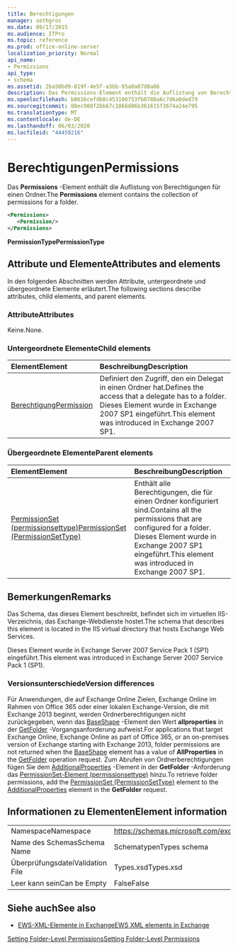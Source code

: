 ```yaml
---
title: Berechtigungen
manager: sethgros
ms.date: 09/17/2015
ms.audience: ITPro
ms.topic: reference
ms.prod: office-online-server
localization_priority: Normal
api_name:
- Permissions
api_type:
- schema
ms.assetid: 2ba50bd9-819f-4e5f-a3bb-85a0a87d8a86
description: Das Permissions-Element enthält die Auflistung von Berechtigungen für einen Ordner.
ms.openlocfilehash: b8616cefdb8c453106753fb0788a6c7d6a0ded79
ms.sourcegitcommit: 88ec988f2bb67c1866d06b361615f3674a24e795
ms.translationtype: MT
ms.contentlocale: de-DE
ms.lasthandoff: 06/03/2020
ms.locfileid: "44459216"
---
```

# <a name="permissions"></a><span data-ttu-id="27e3f-103">Berechtigungen</span><span class="sxs-lookup"><span data-stu-id="27e3f-103">Permissions</span></span>

<span data-ttu-id="27e3f-104">Das **Permissions** -Element enthält die Auflistung von Berechtigungen für einen Ordner.</span><span class="sxs-lookup"><span data-stu-id="27e3f-104">The **Permissions** element contains the collection of permissions for a folder.</span></span> 
  
```XML
<Permissions>
   <Permission/>
</Permissions>
```

 <span data-ttu-id="27e3f-105">**PermissionType**</span><span class="sxs-lookup"><span data-stu-id="27e3f-105">**PermissionType**</span></span>
## <a name="attributes-and-elements"></a><span data-ttu-id="27e3f-106">Attribute und Elemente</span><span class="sxs-lookup"><span data-stu-id="27e3f-106">Attributes and elements</span></span>

<span data-ttu-id="27e3f-107">In den folgenden Abschnitten werden Attribute, untergeordnete und übergeordnete Elemente erläutert.</span><span class="sxs-lookup"><span data-stu-id="27e3f-107">The following sections describe attributes, child elements, and parent elements.</span></span>
  
### <a name="attributes"></a><span data-ttu-id="27e3f-108">Attribute</span><span class="sxs-lookup"><span data-stu-id="27e3f-108">Attributes</span></span>

<span data-ttu-id="27e3f-109">Keine.</span><span class="sxs-lookup"><span data-stu-id="27e3f-109">None.</span></span>
  
### <a name="child-elements"></a><span data-ttu-id="27e3f-110">Untergeordnete Elemente</span><span class="sxs-lookup"><span data-stu-id="27e3f-110">Child elements</span></span>

|<span data-ttu-id="27e3f-111">**Element**</span><span class="sxs-lookup"><span data-stu-id="27e3f-111">**Element**</span></span>|<span data-ttu-id="27e3f-112">**Beschreibung**</span><span class="sxs-lookup"><span data-stu-id="27e3f-112">**Description**</span></span>|
|:-----|:-----|
|[<span data-ttu-id="27e3f-113">Berechtigung</span><span class="sxs-lookup"><span data-stu-id="27e3f-113">Permission</span></span>](permission.md) <br/> |<span data-ttu-id="27e3f-114">Definiert den Zugriff, den ein Delegat in einen Ordner hat.</span><span class="sxs-lookup"><span data-stu-id="27e3f-114">Defines the access that a delegate has to a folder.</span></span> <span data-ttu-id="27e3f-115">Dieses Element wurde in Exchange 2007 SP1 eingeführt.</span><span class="sxs-lookup"><span data-stu-id="27e3f-115">This element was introduced in Exchange 2007 SP1.</span></span>  <br/> |
   
### <a name="parent-elements"></a><span data-ttu-id="27e3f-116">Übergeordnete Elemente</span><span class="sxs-lookup"><span data-stu-id="27e3f-116">Parent elements</span></span>

|<span data-ttu-id="27e3f-117">**Element**</span><span class="sxs-lookup"><span data-stu-id="27e3f-117">**Element**</span></span>|<span data-ttu-id="27e3f-118">**Beschreibung**</span><span class="sxs-lookup"><span data-stu-id="27e3f-118">**Description**</span></span>|
|:-----|:-----|
|[<span data-ttu-id="27e3f-119">PermissionSet (permissionsettype)</span><span class="sxs-lookup"><span data-stu-id="27e3f-119">PermissionSet (PermissionSetType)</span></span>](permissionset-permissionsettype.md) <br/> |<span data-ttu-id="27e3f-120">Enthält alle Berechtigungen, die für einen Ordner konfiguriert sind.</span><span class="sxs-lookup"><span data-stu-id="27e3f-120">Contains all the permissions that are configured for a folder.</span></span> <span data-ttu-id="27e3f-121">Dieses Element wurde in Exchange 2007 SP1 eingeführt.</span><span class="sxs-lookup"><span data-stu-id="27e3f-121">This element was introduced in Exchange 2007 SP1.</span></span>  <br/> |
   
## <a name="remarks"></a><span data-ttu-id="27e3f-122">Bemerkungen</span><span class="sxs-lookup"><span data-stu-id="27e3f-122">Remarks</span></span>

<span data-ttu-id="27e3f-123">Das Schema, das dieses Element beschreibt, befindet sich im virtuellen IIS-Verzeichnis, das Exchange-Webdienste hostet.</span><span class="sxs-lookup"><span data-stu-id="27e3f-123">The schema that describes this element is located in the IIS virtual directory that hosts Exchange Web Services.</span></span>
  
<span data-ttu-id="27e3f-124">Dieses Element wurde in Exchange Server 2007 Service Pack 1 (SP1) eingeführt.</span><span class="sxs-lookup"><span data-stu-id="27e3f-124">This element was introduced in Exchange Server 2007 Service Pack 1 (SP1).</span></span>
  
### <a name="version-differences"></a><span data-ttu-id="27e3f-125">Versionsunterschiede</span><span class="sxs-lookup"><span data-stu-id="27e3f-125">Version differences</span></span>

<span data-ttu-id="27e3f-126">Für Anwendungen, die auf Exchange Online Zielen, Exchange Online im Rahmen von Office 365 oder einer lokalen Exchange-Version, die mit Exchange 2013 beginnt, werden Ordnerberechtigungen nicht zurückgegeben, wenn das [BaseShape](baseshape.md) -Element den Wert **allproperties** in der [GetFolder](getfolder-operation.md) -Vorgangsanforderung aufweist.</span><span class="sxs-lookup"><span data-stu-id="27e3f-126">For applications that target Exchange Online, Exchange Online as part of Office 365, or an on-premises version of Exchange starting with Exchange 2013, folder permissions are not returned when the [BaseShape](baseshape.md) element has a value of **AllProperties** in the [GetFolder](getfolder-operation.md) operation request.</span></span> <span data-ttu-id="27e3f-127">Zum Abrufen von Ordnerberechtigungen fügen Sie dem [AdditionalProperties](additionalproperties.md) -Element in der **GetFolder** -Anforderung das [PermissionSet-Element (permissionsettype)](permissionset-permissionsettype.md) hinzu.</span><span class="sxs-lookup"><span data-stu-id="27e3f-127">To retrieve folder permissions, add the [PermissionSet (PermissionSetType)](permissionset-permissionsettype.md) element to the [AdditionalProperties](additionalproperties.md) element in the **GetFolder** request.</span></span> 
  
## <a name="element-information"></a><span data-ttu-id="27e3f-128">Informationen zu Elementen</span><span class="sxs-lookup"><span data-stu-id="27e3f-128">Element information</span></span>

|||
|:-----|:-----|
|<span data-ttu-id="27e3f-129">Namespace</span><span class="sxs-lookup"><span data-stu-id="27e3f-129">Namespace</span></span>  <br/> |https://schemas.microsoft.com/exchange/services/2006/types  <br/> |
|<span data-ttu-id="27e3f-130">Name des Schemas</span><span class="sxs-lookup"><span data-stu-id="27e3f-130">Schema Name</span></span>  <br/> |<span data-ttu-id="27e3f-131">Schematypen</span><span class="sxs-lookup"><span data-stu-id="27e3f-131">Types schema</span></span>  <br/> |
|<span data-ttu-id="27e3f-132">Überprüfungsdatei</span><span class="sxs-lookup"><span data-stu-id="27e3f-132">Validation File</span></span>  <br/> |<span data-ttu-id="27e3f-133">Types.xsd</span><span class="sxs-lookup"><span data-stu-id="27e3f-133">Types.xsd</span></span>  <br/> |
|<span data-ttu-id="27e3f-134">Leer kann sein</span><span class="sxs-lookup"><span data-stu-id="27e3f-134">Can be Empty</span></span>  <br/> |<span data-ttu-id="27e3f-135">False</span><span class="sxs-lookup"><span data-stu-id="27e3f-135">False</span></span>  <br/> |
   
## <a name="see-also"></a><span data-ttu-id="27e3f-136">Siehe auch</span><span class="sxs-lookup"><span data-stu-id="27e3f-136">See also</span></span>



- [<span data-ttu-id="27e3f-137">EWS-XML-Elemente in Exchange</span><span class="sxs-lookup"><span data-stu-id="27e3f-137">EWS XML elements in Exchange</span></span>](ews-xml-elements-in-exchange.md)


[<span data-ttu-id="27e3f-138">Setting Folder-Level Permissions</span><span class="sxs-lookup"><span data-stu-id="27e3f-138">Setting Folder-Level Permissions</span></span>](https://msdn.microsoft.com/library/c7530e86-5112-401c-b10a-9c054ae59f07%28Office.15%29.aspx)

